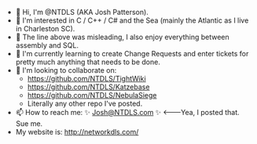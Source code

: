 - 👋 Hi, I'm @NTDLS (AKA Josh Patterson).
- 👀 I'm interested in C / C++ / C# and the Sea (mainly the Atlantic as I live in Charleston SC).
- :nail_care: The line above was misleading, I also enjoy everything between assembly and SQL.
- 🌱 I'm currently learning to create Change Requests and enter tickets for pretty much anything that needs to be done.
- 💞️ I'm looking to collaborate on:
  - https://github.com/NTDLS/TightWiki
  - https://github.com/NTDLS/Katzebase
  - https://github.com/NTDLS/NebulaSiege
  - Literally any other repo I've posted.
- 📫 How to reach me: ✨ Josh@NTDLS.com ✨   <---Yea, I posted that. Sue me.
- My website is: http://networkdls.com/
  
